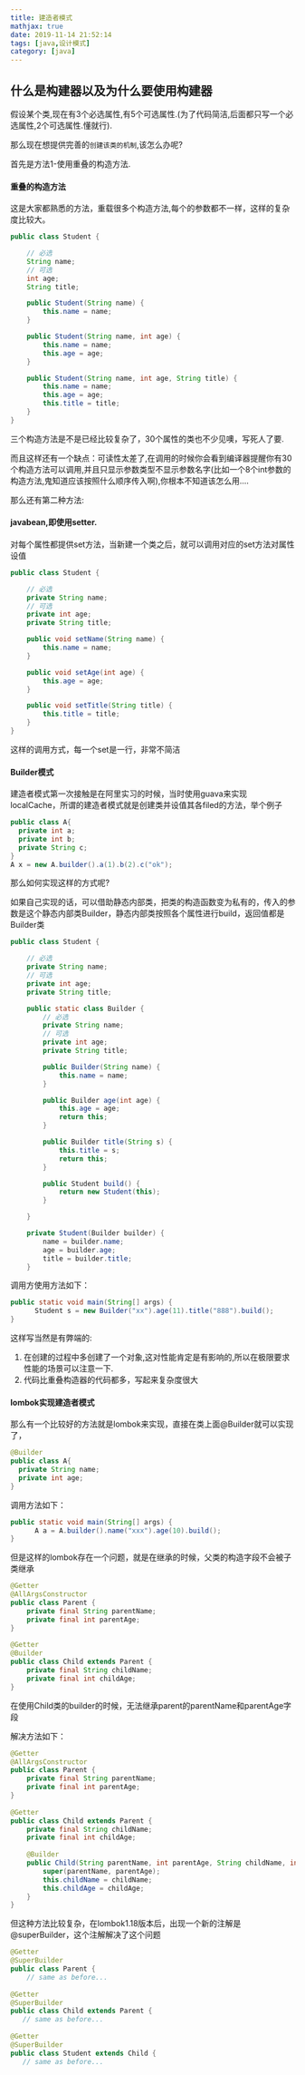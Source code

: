 ```yaml
---
title: 建造者模式
mathjax: true
date: 2019-11-14 21:52:14
tags: [java,设计模式]
category: [java]
---
```


## 什么是构建器以及为什么要使用构建器

假设某个类,现在有3个必选属性,有5个可选属性.(为了代码简洁,后面都只写一个必选属性,2个可选属性.懂就行).

那么现在想提供完善的`创建该类的机制`,该怎么办呢?

首先是方法1-使用重叠的构造方法.

<!--more-->

#### 重叠的构造方法

这是大家都熟悉的方法，重载很多个构造方法,每个的参数都不一样，这样的复杂度比较大。

```java
public class Student {

    // 必选
    String name;
    // 可选
    int age;
    String title;

    public Student(String name) {
        this.name = name;
    }

    public Student(String name, int age) {
        this.name = name;
        this.age = age;
    }

    public Student(String name, int age, String title) {
        this.name = name;
        this.age = age;
        this.title = title;
    }
}

```

三个构造方法是不是已经比较复杂了，30个属性的类也不少见噢，写死人了要.

而且这样还有一个缺点：可读性太差了,在调用的时候你会看到编译器提醒你有30个构造方法可以调用,并且只显示参数类型不显示参数名字(比如一个8个int参数的构造方法,鬼知道应该按照什么顺序传入啊),你根本不知道该怎么用....

那么还有第二种方法:

#### javabean,即使用setter.

对每个属性都提供set方法，当新建一个类之后，就可以调用对应的set方法对属性设值

```java
public class Student {

    // 必选
    private String name;
    // 可选
    private int age;
    private String title;

    public void setName(String name) {
        this.name = name;
    }

    public void setAge(int age) {
        this.age = age;
    }

    public void setTitle(String title) {
        this.title = title;
    }
}
```

这样的调用方式，每一个set是一行，非常不简洁

#### Builder模式

建造者模式第一次接触是在阿里实习的时候，当时使用guava来实现localCache，所谓的建造者模式就是创建类并设值其各filed的方法，举个例子

```java
public class A{
  private int a;
  private int b;
  private String c;
}
A x = new A.builder().a(1).b(2).c("ok");
```

那么如何实现这样的方式呢?

如果自己实现的话，可以借助静态内部类，把类的构造函数变为私有的，传入的参数是这个静态内部类Builder，静态内部类按照各个属性进行build，返回值都是Builder类

```java
public class Student {

    // 必选
    private String name;
    // 可选
    private int age;
    private String title;

    public static class Builder {
        // 必选
        private String name;
        // 可选
        private int age;
        private String title;

        public Builder(String name) {
            this.name = name;
        }

        public Builder age(int age) {
            this.age = age;
            return this;
        }

        public Builder title(String s) {
            this.title = s;
            return this;
        }

        public Student build() {
            return new Student(this);
        }

    }

    private Student(Builder builder) {
        name = builder.name;
        age = builder.age;
        title = builder.title;
    }

```

调用方使用方法如下：

```java
public static void main(String[] args) {
	  Student s = new Builder("xx").age(11).title("888").build();
}
```

这样写当然是有弊端的:

1. 在创建的过程中多创建了一个对象,这对性能肯定是有影响的,所以在极限要求性能的场景可以注意一下.
2. 代码比重叠构造器的代码都多，写起来复杂度很大

#### lombok实现建造者模式

那么有一个比较好的方法就是lombok来实现，直接在类上面@Builder就可以实现了，

```java
@Builder
public class A{
  private String name;
  private int age;
}
```

调用方法如下：

```java
public static void main(String[] args) {
	  A a = A.builder().name("xxx").age(10).build();
}
```

但是这样的lombok存在一个问题，就是在继承的时候，父类的构造字段不会被子类继承

```java
@Getter
@AllArgsConstructor
public class Parent {
    private final String parentName;
    private final int parentAge;
}
 
@Getter
@Builder
public class Child extends Parent {
    private final String childName;
    private final int childAge;
}
```

在使用Child类的builder的时候，无法继承parent的parentName和parentAge字段

解决方法如下：

```java
@Getter
@AllArgsConstructor
public class Parent {
    private final String parentName;
    private final int parentAge;
}
 
@Getter
public class Child extends Parent {
    private final String childName;
    private final int childAge;
 
    @Builder
    public Child(String parentName, int parentAge, String childName, int childAge) {
        super(parentName, parentAge);
        this.childName = childName;
        this.childAge = childAge;
    }
}
```

但这种方法比较复杂，在lombok1.18版本后，出现一个新的注解是@superBuilder，这个注解解决了这个问题

```java
@Getter
@SuperBuilder
public class Parent {
    // same as before...
 
@Getter
@SuperBuilder
public class Child extends Parent {
   // same as before...
 
@Getter
@SuperBuilder
public class Student extends Child {
   // same as before...
```

